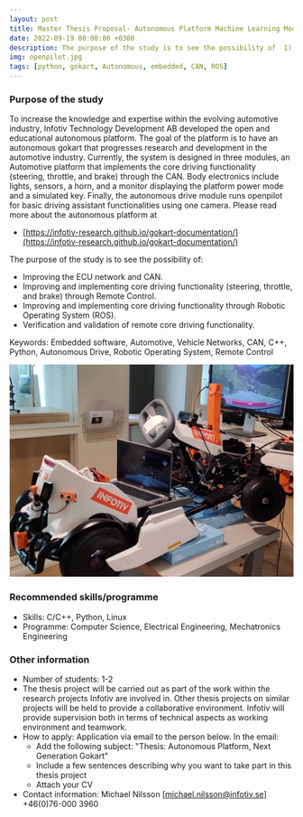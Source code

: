 ```yaml
---
layout: post
title: Master Thesis Proposal- Autonomous Platform Machine Learning Module
date: 2022-09-19 00:00:00 +0300
description: The purpose of the study is to see the possibility of  1) Improving the ECU network and CAN. 2) Improving and implementing core driving functionality (steering, throttle, and brake) through Remote Control. 3) Improving and implementing core driving functionality through Robotic Operating System (ROS). 4) Verification and validation of remote core driving functionality. 
img: openpilot.jpg
tags: [python, gokart, Autonomous, embedded, CAN, ROS]
---
```



### Purpose of the study
To increase the knowledge and expertise within the evolving automotive industry, Infotiv Technology Development AB developed the open and educational autonomous platform. The goal of the platform is to have an autonomous gokart that progresses research and development in the automotive industry. Currently, the system is designed in three modules, an Automotive platform that implements the core driving functionality (steering, throttle, and brake) through the CAN. Body electronics include lights, sensors, a horn, and a monitor displaying the platform power mode and a simulated key. Finally, the autonomous drive module runs openpilot for basic driving assistant functionalities using one camera. Please read more about the autonomous platform at  
- [https://infotiv-research.github.io/gokart-documentation/](https://infotiv-research.github.io/gokart-documentation/) 


The purpose of the study is to see the possibility of:

 - Improving the ECU network and CAN.
 - Improving and implementing core driving functionality (steering, throttle, and brake) through Remote Control.
 - Improving and implementing core driving functionality through Robotic Operating System (ROS).
 - Verification and validation of remote core driving functionality.

Keywords: Embedded software, Automotive, Vehicle Networks, CAN, C++, Python, Autonomous Drive, Robotic Operating System, Remote Control

![GoKart autonomous platform](/assets/img/gokart-ml.png)


### Recommended skills/programme

 - Skills: C/C++, Python, Linux
 - Programme: Computer Science, Electrical Engineering, Mechatronics Engineering 

### Other information

 - Number of students: 1-2
 - The thesis project will be carried out as part of the work within the research projects Infotiv are involved in. Other thesis projects on similar projects will be held to provide a collaborative environment. Infotiv will provide supervision both in terms of technical aspects as working environment and teamwork.
 - How to apply: Application via email to the person below. In the email:
     * Add the following subject: "Thesis: Autonomous Platform, Next Generation Gokart"
     * Include a few sentences describing why you want to take part in this thesis project
     * Attach your CV
 - Contact information: Michael Nilsson [michael.nilsson@infotiv.se] +46(0)76-000 3960
